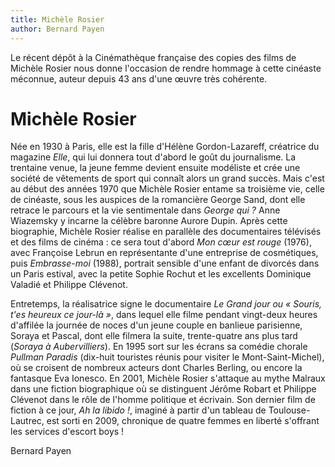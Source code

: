```yaml
---
title: Michèle Rosier
author: Bernard Payen
---
```


Le récent dépôt à la Cinémathèque française des copies des films de Michèle Rosier nous donne l'occasion de rendre hommage à cette cinéaste méconnue, auteur depuis 43 ans d'une œuvre très cohérente.

# Michèle Rosier

Née en 1930 à Paris, elle est la fille d'Hélène Gordon-Lazareff, créatrice du magazine *Elle*, qui lui donnera tout d'abord le goût du journalisme. La trentaine venue, la jeune femme devient ensuite modéliste et crée une société de vêtements de sport qui connaît alors un grand succès. Mais c'est au début des années 1970 que Michèle Rosier entame sa troisième vie, celle de cinéaste, sous les auspices de la romancière George Sand, dont elle retrace le parcours et la vie sentimentale dans *George qui&nbsp;?* Anne Wiazemsky y incarne la célèbre baronne Aurore Dupin. Après cette biographie, Michèle Rosier réalise en parallèle des documentaires télévisés et des films de cinéma&nbsp;: ce sera tout d'abord *Mon cœur est rouge* (1976), avec Françoise Lebrun en représentante d'une entreprise de cosmétiques, puis *Embrasse-moi* (1988), portrait sensible d'une enfant de divorcés dans un Paris estival, avec la petite Sophie Rochut et les excellents Dominique Valadié et Philippe Clévenot.

Entretemps, la réalisatrice signe le documentaire *Le Grand jour ou «&nbsp;Souris, t'es heureux ce jour-là&nbsp;»*, dans lequel elle filme pendant vingt-deux heures d'affilée la journée de noces d'un jeune couple en banlieue parisienne, Soraya et Pascal, dont elle filmera la suite, trente-quatre ans plus tard (*Soraya à Aubervilliers*). En 1995 sort sur les écrans sa comédie chorale *Pullman Paradis* (dix-huit touristes réunis pour visiter le Mont-Saint-Michel), où se croisent de nombreux acteurs dont Charles Berling, ou encore la fantasque Eva Ionesco. En 2001, Michèle Rosier s'attaque au mythe Malraux dans une fiction biographique où se distinguent Jérôme Robart et Philippe Clévenot dans le rôle de l'homme politique et écrivain. Son dernier film de fiction à ce jour, *Ah la libido&nbsp;!*, imaginé à partir d'un tableau de Toulouse-Lautrec, est sorti en 2009, chronique de quatre femmes en liberté s'offrant les services d'escort boys&nbsp;!

Bernard Payen